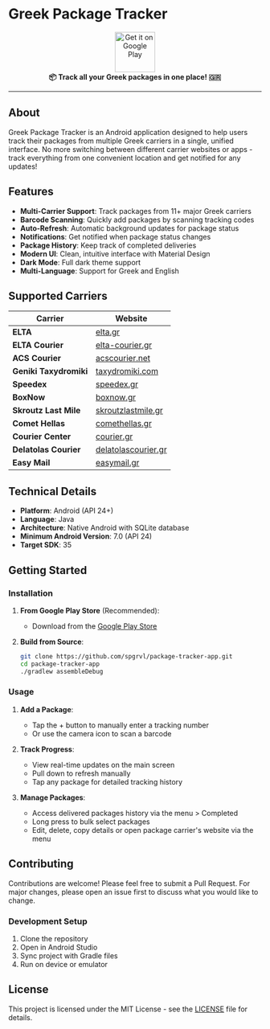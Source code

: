 # Greek Package Tracker 

<div align="center">
  <a href='https://play.google.com/store/apps/details?id=com.spgrvl.packagetracker'>
    <img alt='Get it on Google Play' src='https://play.google.com/intl/en_us/badges/images/generic/en_badge_web_generic.png' height="80px"/>
  </a>
</div>

<div align="center">
  <strong>📦 Track all your Greek packages in one place! 🇬🇷</strong>
</div>

---

## About

Greek Package Tracker is an Android application designed to help users track their packages from multiple Greek carriers in a single, unified interface. No more switching between different carrier websites or apps - track everything from one convenient location and get notified for any updates!

## Features

- **Multi-Carrier Support**: Track packages from 11+ major Greek carriers
- **Barcode Scanning**: Quickly add packages by scanning tracking codes
- **Auto-Refresh**: Automatic background updates for package status
- **Notifications**: Get notified when package status changes
- **Package History**: Keep track of completed deliveries
- **Modern UI**: Clean, intuitive interface with Material Design
- **Dark Mode**: Full dark theme support
- **Multi-Language**: Support for Greek and English

## Supported Carriers

| Carrier | Website |
|---------|---------|
| **ELTA** | [elta.gr](https://www.elta.gr/) |
| **ELTA Courier** | [elta-courier.gr](https://www.elta-courier.gr/) |
| **ACS Courier** | [acscourier.net](https://www.acscourier.net/) |
| **Geniki Taxydromiki** | [taxydromiki.com](https://www.taxydromiki.com/) |
| **Speedex** | [speedex.gr](https://www.speedex.gr/) |
| **BoxNow** | [boxnow.gr](https://boxnow.gr/) |
| **Skroutz Last Mile** | [skroutzlastmile.gr](https://www.skroutzlastmile.gr/) |
| **Comet Hellas** | [comethellas.gr](https://www.comethellas.gr/) |
| **Courier Center** | [courier.gr](https://www.courier.gr/) |
| **Delatolas Courier** | [delatolascourier.gr](https://www.delatolascourier.gr/) |
| **Easy Mail** | [easymail.gr](https://www.easymail.gr/) |

## Technical Details

- **Platform**: Android (API 24+)
- **Language**: Java
- **Architecture**: Native Android with SQLite database
- **Minimum Android Version**: 7.0 (API 24)
- **Target SDK**: 35

## Getting Started

### Installation

1. **From Google Play Store** (Recommended):
   - Download from the [Google Play Store](https://play.google.com/store/apps/details?id=com.spgrvl.packagetracker)

2. **Build from Source**:
   ```bash
   git clone https://github.com/spgrvl/package-tracker-app.git
   cd package-tracker-app
   ./gradlew assembleDebug
   ```

### Usage

1. **Add a Package**: 
   - Tap the + button to manually enter a tracking number
   - Or use the camera icon to scan a barcode
   
2. **Track Progress**: 
   - View real-time updates on the main screen
   - Pull down to refresh manually
   - Tap any package for detailed tracking history
   
3. **Manage Packages**: 
   - Access delivered packages history via the menu > Completed
   - Long press to bulk select packages
   - Edit, delete, copy details or open package carrier's website via the menu 

## Contributing

Contributions are welcome! Please feel free to submit a Pull Request. For major changes, please open an issue first to discuss what you would like to change.

### Development Setup

1. Clone the repository
2. Open in Android Studio
3. Sync project with Gradle files
4. Run on device or emulator

## License

This project is licensed under the MIT License - see the [LICENSE](LICENSE) file for details.
